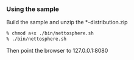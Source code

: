 ### Using the sample

Build the sample and unzip the *-distribution.zip

```bash
% chmod a+x ./bin/nettosphere.sh
% ./bin/nettosphere.sh
```
Then point the browser to 127.0.0.1:8080
